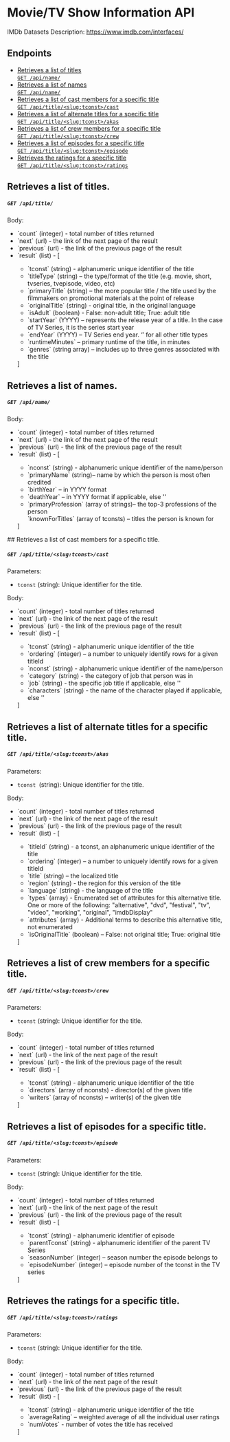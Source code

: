 # Movie/TV Show Information API

IMDb Datasets Description: https://www.imdb.com/interfaces/

## Endpoints

- [Retrieves a list of titles  
   `GET /api/name/`](#retrieves-a-list-of-titles)
- [Retrieves a list of names  
   `GET /api/name/`](#retrieves-a-list-of-names)
- [Retrieves a list of cast members for a specific title  
  `GET /api/title/<slug:tconst>/cast`](#retrieves-a-list-of-cast-members-for-a-specific-title)
- [Retrieves a list of alternate titles for a specific title  
  `GET /api/title/<slug:tconst>/akas`](#retrieves-a-list-of-alternate-titles-for-a-specific-title)
- [Retrieves a list of crew members for a specific title  
  `GET /api/title/<slug:tconst>/crew`](#retrieves-a-list-of-crew-members-for-a-specific-title)
- [Retrieves a list of episodes for a specific title  
   `GET /api/title/<slug:tconst>/episode`](#retrieves-a-list-of-episodes-for-a-specific-title)
- [Retrieves the ratings for a specific title  
  `GET /api/title/<slug:tconst>/ratings`](#retrieves-the-ratings-for-a-specific-title)

## Retrieves a list of titles.

##### `GET /api/title/`

Body:

<ul>
<li>`count` (integer) - total number of titles returned  </li>
<li>`next` (url) - the link of the next page of the result  </li>
<li>`previous` (url) - the link of the previous page of the result  </li>
<li>`result` (list) - [</li>
  <ul>
<li>`tconst` (string) - alphanumeric unique identifier of the title</li>
<li>`titleType` (string) – the type/format of the title (e.g. movie, short, tvseries, tvepisode, video, etc)</li>
<li>`primaryTitle` (string) – the more popular title / the title used by the filmmakers on promotional materials at the point of release</li>
<li>`originalTitle` (string) - original title, in the original language</li>
<li>`isAdult` (boolean) - False: non-adult title; True: adult title</li>
<li>`startYear` (YYYY) – represents the release year of a title. In the case of TV Series, it is the series start year</li>
<li>`endYear` (YYYY) – TV Series end year. ‘’ for all other title types</li>
<li>`runtimeMinutes` – primary runtime of the title, in minutes</li>
<li>`genres` (string array) – includes up to three genres associated with the title</li>
 </ul>
]</ul>

## Retrieves a list of names.

##### `GET /api/name/`

Body:

<ul>
<li>`count` (integer) - total number of titles returned  </li>
<li>`next` (url) - the link of the next page of the result  </li>
<li>`previous` (url) - the link of the previous page of the result  </li>
<li>`result` (list) - [</li>
  <ul>
<li>`nconst` (string) - alphanumeric unique identifier of the name/person  </li>
<li>`primaryName` (string)– name by which the person is most often credited  </li>
<li>`birthYear` – in YYYY format  </li>
<li>`deathYear` – in YYYY format if applicable, else ''  </li>
<li>`primaryProfession` (array of strings)– the top-3 professions of the person  </li>
`knownForTitles` (array of tconsts) – titles the person is known for</li>
</ul>
]</ul>
## Retrieves a list of cast members for a specific title.

##### `GET /api/title/<slug:tconst>/cast`

Parameters:

- `tconst` (string): Unique identifier for the title.

Body:

<ul>
<li>`count` (integer) - total number of titles returned  </li>
<li>`next` (url) - the link of the next page of the result  </li>
<li>`previous` (url) - the link of the previous page of the result  </li>
<li>`result` (list) - [</li>
  <ul>
<li>`tconst` (string) - alphanumeric unique identifier of the title  </li>
<li>`ordering` (integer) – a number to uniquely identify rows for a given titleId  </li>
<li>`nconst` (string) - alphanumeric unique identifier of the name/person  </li>
<li>`category` (string) - the category of job that person was in  </li>
<li>`job` (string) - the specific job title if applicable, else ''  </li>
<li>`characters` (string) - the name of the character played if applicable, else ''</li>
</ul>
]</ul>

## Retrieves a list of alternate titles for a specific title.

##### `GET /api/title/<slug:tconst>/akas`

Parameters:

- `tconst `(string): Unique identifier for the title.

Body:

<ul>
<li>`count` (integer) - total number of titles returned  </li>
<li>`next` (url) - the link of the next page of the result  </li>
<li>`previous` (url) - the link of the previous page of the result  </li>
<li>`result` (list) - [</li>
  <ul>
<li>`titleId` (string) - a tconst, an alphanumeric unique identifier of the title </li> 
<li>`ordering` (integer) – a number to uniquely identify rows for a given titleId </li> 
<li>`title` (string) – the localized title  </li>
<li>`region` (string) - the region for this version of the title  </li>
<li>`language` (string) - the language of the title  </li>
<li>`types` (array) - Enumerated set of attributes for this alternative title. One or more of the following: "alternative", "dvd", "festival", "tv", "video", "working", "original", "imdbDisplay"  </li>
<li>`attributes` (array) - Additional terms to describe this alternative title, not enumerated  </li>
<li>`isOriginalTitle` (boolean) – False: not original title; True: original title</li>
</ul>
]</ul>

## Retrieves a list of crew members for a specific title.

##### `GET /api/title/<slug:tconst>/crew`

Parameters:

- `tconst` (string): Unique identifier for the title.

Body:

<ul>
<li>`count` (integer) - total number of titles returned  </li>
<li>`next` (url) - the link of the next page of the result  </li>
<li>`previous` (url) - the link of the previous page of the result  </li>
<li>`result` (list) - [</li>
  <ul>
<li>`tconst` (string) - alphanumeric unique identifier of the title  </li>
<li>`directors` (array of nconsts) - director(s) of the given title  </li>
<li>`writers` (array of nconsts) – writer(s) of the given title</li>
</ul>
]</ul>

## Retrieves a list of episodes for a specific title.

##### `GET /api/title/<slug:tconst>/episode`

Parameters:

- `tconst` (string): Unique identifier for the title.

Body:

<ul>
<li>`count` (integer) - total number of titles returned  </li>
<li>`next` (url) - the link of the next page of the result  </li>
<li>`previous` (url) - the link of the previous page of the result  </li>
<li>`result` (list) - [</li>
  <ul>
<li>`tconst` (string) - alphanumeric identifier of episode  </li>
<li>`parentTconst` (string) - alphanumeric identifier of the parent TV Series  </li>
<li>`seasonNumber` (integer) – season number the episode belongs to  </li>
<li>`episodeNumber` (integer) – episode number of the tconst in the TV series</li>
</ul>
]</ul>

## Retrieves the ratings for a specific title.

##### `GET /api/title/<slug:tconst>/ratings`

Parameters:

- `tconst` (string): Unique identifier for the title.

Body:

<ul>
<li>`count` (integer) - total number of titles returned  </li>
<li>`next` (url) - the link of the next page of the result  </li>
<li>`previous` (url) - the link of the previous page of the result  </li>
<li>`result` (list) - [</li>
  <ul>
<li>`tconst` (string) - alphanumeric unique identifier of the title  </li>
<li>`averageRating` – weighted average of all the individual user ratings  </li>
<li>`numVotes` - number of votes the title has received</li>
</ul>
]</ul>
